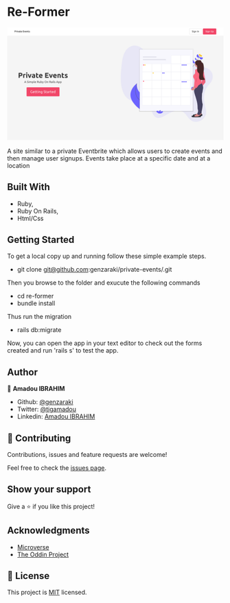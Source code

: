 # Re-Former
![screenshot](./app/assets/images/home-screen.png)

A site similar to a private Eventbrite which allows users to create events and then manage user signups. Events take place at a specific date and at a location


## Built With

- Ruby,
- Ruby On Rails,
- Html/Css

## Getting Started

To get a local copy up and running follow these simple example steps.
- git clone git@github.com:genzaraki/private-events/.git

Then you browse to the folder and exucute the following commands
- cd re-former
- bundle install

Thus run the migration
- rails db:migrate

Now, you can open the app in your text editor to check out the forms created and run 'rails s' to test the app.


## Author

👤 **Amadou IBRAHIM**

- Github: [@genzaraki](https://github.com/genzaraki)
- Twitter: [@tigamadou](https://twitter.com/tigamadou)
- Linkedin: [Amadou IBRAHIM](https://www.linkedin.com/in/amadou-ibrahim-75769167/)

## 🤝 Contributing

Contributions, issues and feature requests are welcome!

Feel free to check the [issues page](issues/).

## Show your support

Give a ⭐️ if you like this project!

## Acknowledgments

- [Microverse](https://microverse.org)
- [The Oddin Project](https://www.theodinproject.com/courses/ruby-on-rails/lessons/associations)

## 📝 License

This project is [MIT](lic.url) licensed.
